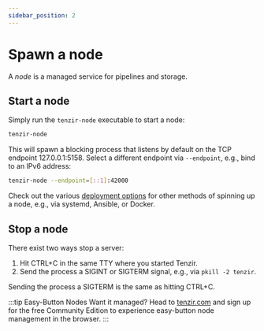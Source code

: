 ```yaml
---
sidebar_position: 2
---
```


# Spawn a node

A *node* is a managed service for pipelines and storage.

## Start a node

Simply run the `tenzir-node` executable to start a node:

```bash
tenzir-node
```

This will spawn a blocking process that listens by default on the TCP endpoint
127.0.0.1:5158. Select a different endpoint via `--endpoint`, e.g., bind to an
IPv6 address:

```bash
tenzir-node --endpoint=[::1]:42000
```

Check out the various [deployment options](../setup-guides/deploy/README.md) for
other methods of spinning up a node, e.g., via systemd, Ansible, or Docker.

## Stop a node

There exist two ways stop a server:

1. Hit CTRL+C in the same TTY where you started Tenzir.
2. Send the process a SIGINT or SIGTERM signal, e.g., via `pkill -2 tenzir`.

Sending the process a SIGTERM is the same as hitting CTRL+C.

:::tip Easy-Button Nodes
Want it managed? Head to [tenzir.com](https://tenzir.com) and sign up for the
free Community Edition to experience easy-button node management in the
browser.
:::
